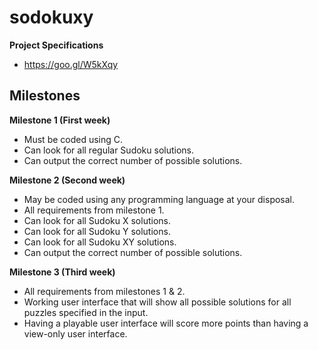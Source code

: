 # sodokuxy

**Project Specifications**
* https://goo.gl/W5kXqy

## Milestones

**Milestone 1 (First week)** 
* Must be coded using C.
* Can look for all regular Sudoku solutions.
* Can output the correct number of possible solutions.

**Milestone 2 (Second week)**
* May be coded using any programming language at your disposal.
* All requirements from milestone 1.
* Can look for all Sudoku X solutions.
* Can look for all Sudoku Y solutions.
* Can look for all Sudoku XY solutions.
* Can output the correct number of possible solutions.

**Milestone 3 (Third week)**
* All requirements from milestones 1 & 2.
* Working user interface that will show all possible solutions for all puzzles specified in the input.
* Having a playable user interface will score more points than having a view-only user interface.
